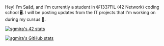 Hey! I'm Saâd, and I'm currently a student in @1337FIL (42 Network) coding school 🖥.
I will be posting updates from the IT projects that I'm working on during my cursus 📁. 

[![sgmira's 42 stats](https://badge.mediaplus.ma/colorfulwaves/sgmira)](https://github.com/oakoudad/badge42)

[![sgmira's GitHub stats](https://github-readme-stats.vercel.app/api?username=NeoMood)](https://github.com/anuraghazra/github-readme-stats)
